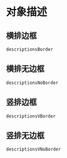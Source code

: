 # 对象描述

## 横排边框
```widget
descriptionsBorder
```

## 横排无边框
```widget
descriptionsNoBorder
```

## 竖排边框
```widget
descriptionsVBorder
```

## 竖排无边框
```widget
descriptionsVNoBorder
```